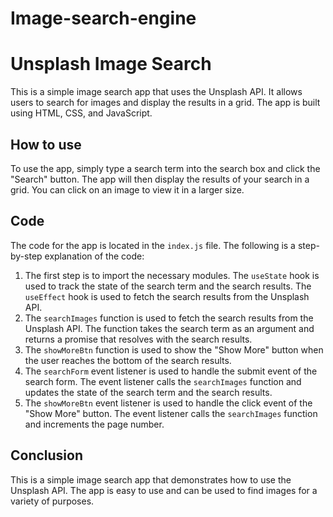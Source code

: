 # Image-search-engine


# Unsplash Image Search

This is a simple image search app that uses the Unsplash API. It allows users to search for images and display the results in a grid. The app is built using HTML, CSS, and JavaScript.

## How to use

To use the app, simply type a search term into the search box and click the "Search" button. The app will then display the results of your search in a grid. You can click on an image to view it in a larger size.

## Code

The code for the app is located in the `index.js` file. The following is a step-by-step explanation of the code:

1. The first step is to import the necessary modules. The `useState` hook is used to track the state of the search term and the search results. The `useEffect` hook is used to fetch the search results from the Unsplash API.
2. The `searchImages` function is used to fetch the search results from the Unsplash API. The function takes the search term as an argument and returns a promise that resolves with the search results.
3. The `showMoreBtn` function is used to show the "Show More" button when the user reaches the bottom of the search results.
4. The `searchForm` event listener is used to handle the submit event of the search form. The event listener calls the `searchImages` function and updates the state of the search term and the search results.
5. The `showMoreBtn` event listener is used to handle the click event of the "Show More" button. The event listener calls the `searchImages` function and increments the page number.

## Conclusion

This is a simple image search app that demonstrates how to use the Unsplash API. The app is easy to use and can be used to find images for a variety of purposes.


